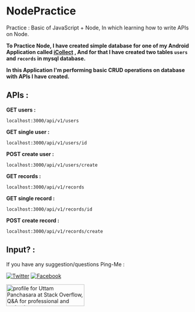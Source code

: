 # NodePractice
Practice : Basic of JavaScript + Node, In which learning how to write APIs on Node.

**To Practice Node, I have created simple database for one of my Android Application called [iCollect](https://github.com/UttamPanchasara/iCollect) , And for that I have created two tables `users` and `records` in mysql database.**

**In this Application I'm performing basic CRUD operations on database with APIs I have created.**

## APIs :

**GET users :**
``` 
localhost:3000/api/v1/users
```

**GET single user :**
``` 
localhost:3000/api/v1/users/id
```

**POST create user :**
``` 
localhost:3000/api/v1/users/create
```

**GET records :**
``` 
localhost:3000/api/v1/records
```

**GET single record :**
``` 
localhost:3000/api/v1/records/id
```

**POST create record :**
``` 
localhost:3000/api/v1/records/create
```

## Input? :
If you have any suggestion/questions Ping-Me :

[![Twitter](https://img.shields.io/badge/Twitter-%40UTM__Panchasara-blue.svg)](https://twitter.com/UTM_Panchasara)
[![Facebook](https://img.shields.io/badge/Facebook-Uttam%20Panchasara-blue.svg)](https://www.facebook.com/UttamPanchasara94)


<a href="https://stackoverflow.com/users/5719935/uttam-panchasara">
<img src="https://stackoverflow.com/users/flair/5719935.png" width="208" height="58" alt="profile for Uttam Panchasara at Stack Overflow, Q&amp;A for professional and enthusiast programmers" title="profile for Uttam Panchasara at Stack Overflow, Q&amp;A for professional and enthusiast programmers">
</a>

